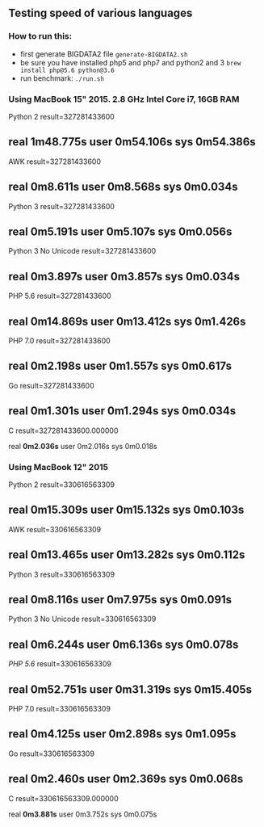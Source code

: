 ## Testing speed of various languages

### How to run this:
- first generate BIGDATA2 file `generate-BIGDATA2.sh`
- be sure you have installed php5 and php7 and python2 and 3 `brew install php@5.6 python@3.6`
- run benchmark: `./run.sh`

### Using MacBook 15" 2015. 2.8 GHz Intel Core i7, 16GB RAM

Python 2 result=327281433600

real	**1m48.775s**
user	0m54.106s
sys	0m54.386s
-----------------------
AWK result=327281433600

real	**0m8.611s**
user	0m8.568s
sys	0m0.034s
-----------------------
Python 3 result=327281433600

real	**0m5.191s**
user	0m5.107s
sys	0m0.056s
-----------------------
Python 3 No Unicode result=327281433600

real	**0m3.897s**
user	0m3.857s
sys	0m0.034s
-----------------------
PHP 5.6 result=327281433600

real	**0m14.869s**
user	0m13.412s
sys	0m1.426s
-----------------------
PHP 7.0 result=327281433600

real	**0m2.198s**
user	0m1.557s
sys	0m0.617s
-----------------------
Go result=327281433600

real	**0m1.301s**
user	0m1.294s
sys	0m0.034s
-----------------------
C result=327281433600.000000

real	**0m2.036s**
user	0m2.016s
sys	0m0.018s


### Using MacBook 12" 2015

Python 2 result=330616563309

real	**0m15.309s**
user	0m15.132s
sys	0m0.103s
-----------------------
AWK result=330616563309

real	**0m13.465s**
user	0m13.282s
sys	0m0.112s
-----------------------
Python 3 result=330616563309

real	**0m8.116s**
user	0m7.975s
sys	0m0.091s
-----------------------
Python 3 No Unicode result=330616563309

real	**0m6.244s**
user	0m6.136s
sys	0m0.078s
-----------------------
*PHP 5.6* result=330616563309

real    **0m52.751s**
user    0m31.319s
sys     0m15.405s
-----------------------
PHP 7.0 result=330616563309

real    **0m4.125s**
user    0m2.898s
sys     0m1.095s
-----------------------
Go result=330616563309

real    **0m2.460s**
user    0m2.369s
sys     0m0.068s
-----------------------
C result=330616563309.000000

real    **0m3.881s**
user    0m3.752s
sys     0m0.075s

